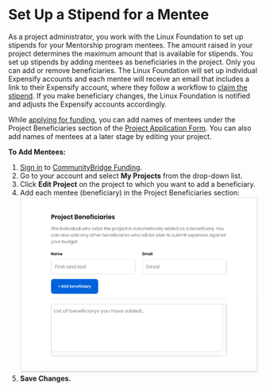 # Set Up a Stipend for a Mentee

As a project administrator, you work with the Linux Foundation to set up stipends for your Mentorship program mentees. The amount raised in your project determines the maximum amount that is available for stipends. You set up stipends by adding mentees as beneficiaries in the project. Only you can add or remove beneficiaries. The Linux Foundation will set up individual Expensify accounts and each mentee will receive an email that includes a link to their Expensify account, where they follow a workflow to [claim the stipend](../get-reimbursed.md). If you make beneficiary changes, the Linux Foundation is notified and adjusts the Expensify accounts accordingly.

While [applying for funding](../apply-for-funding/add-a-github-project.md), you can add names of mentees under the Project Beneficiaries section of the [Project Application Form](../project-application-form.md). You can also add names of mentees at a later stage by editing your project. 

**To Add Mentees:** 

1. [Sign in](https://docs.linuxfoundation.org/display/PROD/.Login+to+CommunityBridge+vInitial) to [CommunityBridge Funding](https://funding.communitybridge.org/).
2. Go to your account and select **My Projects** from the drop-down list.
3. Click **Edit Project** on the project to which you want to add a beneficiary.
4. Add each mentee \(beneficiary\) in the Project Beneficiaries section: ![](../../../.gitbook/assets/7416648.png)
5. **Save Changes.**

